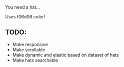 You need a hat...

Uses f06d06 color!

## TODO:

- Make responsive
- Make scrollable
- Make dynamic and elastic based on dataset of hats
- Make hats searchable
